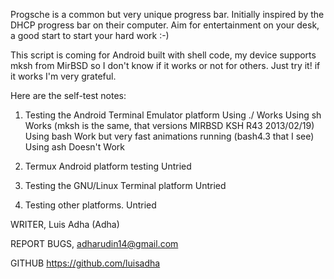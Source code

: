 Progsche is a common but very unique progress bar.
Initially inspired by the DHCP progress bar on their computer.
Aim for entertainment on your desk, a good start to start your hard work :-)

This script is coming for Android built with shell code, my device supports mksh from MirBSD so I don't know if it works or not for others. Just try it! if it works I'm very grateful.

Here are the self-test notes:
1. Testing the Android Terminal Emulator platform
Using ./ Works
Using sh Works (mksh is the same, that versions MIRBSD KSH R43 2013/02/19)
Using bash Work but very fast animations running (bash4.3 that I see)
Using ash Doesn't Work

2. Termux Android platform testing
Untried

3. Testing the GNU/Linux Terminal platform
Untried

4. Testing other platforms.
Untried


WRITER,
Luis Adha (Adha)

REPORT BUGS,
adharudin14@gmail.com

GITHUB
https://github.com/luisadha